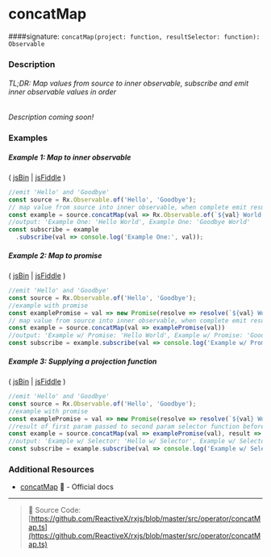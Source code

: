 # concatMap
####signature: `concatMap(project: function, resultSelector: function): Observable`

### Description

###### TL;DR: Map values from source to inner observable, subscribe and emit inner observable values in order

*Description coming soon!* 

### Examples

##### Example 1: Map to inner observable

( [jsBin](http://jsbin.com/powivemaxu/1/edit?js,console) | [jsFiddle](https://jsfiddle.net/btroncone/y3yx666r/) )

```js
//emit 'Hello' and 'Goodbye'
const source = Rx.Observable.of('Hello', 'Goodbye');
// map value from source into inner observable, when complete emit result and move to next
const example = source.concatMap(val => Rx.Observable.of(`${val} World!`));
//output: 'Example One: 'Hello World', Example One: 'Goodbye World'
const subscribe = example
  .subscribe(val => console.log('Example One:', val));
```

##### Example 2: Map to promise

( [jsBin](http://jsbin.com/celixodeba/1/edit?js,console) | [jsFiddle](https://jsfiddle.net/btroncone/Lym33L97//) )


```js
//emit 'Hello' and 'Goodbye'
const source = Rx.Observable.of('Hello', 'Goodbye');
//example with promise
const examplePromise = val => new Promise(resolve => resolve(`${val} World!`));
// map value from source into inner observable, when complete emit result and move to next
const example = source.concatMap(val => examplePromise(val))
//output: 'Example w/ Promise: 'Hello World', Example w/ Promise: 'Goodbye World'
const subscribe = example.subscribe(val => console.log('Example w/ Promise:', val));
```

##### Example 3: Supplying a projection function

( [jsBin](http://jsbin.com/vihacewozo/1/edit?js,console) | [jsFiddle](https://jsfiddle.net/btroncone/5sr5zzgy/) )

```js
//emit 'Hello' and 'Goodbye'
const source = Rx.Observable.of('Hello', 'Goodbye');
//example with promise
const examplePromise = val => new Promise(resolve => resolve(`${val} World!`));
//result of first param passed to second param selector function before being  returned
const example = source.concatMap(val => examplePromise(val), result => `${result} w/ selector!`);
//output: 'Example w/ Selector: 'Hello w/ Selector', Example w/ Selector: 'Goodbye w/ Selector'
const subscribe = example.subscribe(val => console.log('Example w/ Selector:', val));
```


### Additional Resources
* [concatMap](http://reactivex.io/rxjs/class/es6/Observable.js~Observable.html#instance-method-concatMap) :newspaper: - Official docs

---
> :file_folder: Source Code:  [https://github.com/ReactiveX/rxjs/blob/master/src/operator/concatMap.ts](https://github.com/ReactiveX/rxjs/blob/master/src/operator/concatMap.ts)
